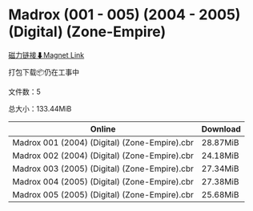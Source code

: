 # Madrox (001 - 005) (2004 - 2005) (Digital) (Zone-Empire)

[磁力链接⬇Magnet Link](magnet:?xt=urn:btih:ccfcca0f6a5196681579c277435d5b1daeab8caa&dn=Madrox%20%28001%20-%20005%29%20%282004%20-%202005%29%20%28Digital%29%20%28Zone-Empire%29)

打包下载📦仍在工事中

文件数：5

总大小：133.44MiB

Online | Download
--- | ---
Madrox 001 (2004) (Digital) (Zone-Empire).cbr | 28.87MiB
Madrox 002 (2004) (Digital) (Zone-Empire).cbr | 24.18MiB
Madrox 003 (2005) (Digital) (Zone-Empire).cbr | 27.34MiB
Madrox 004 (2005) (Digital) (Zone-Empire).cbr | 27.38MiB
Madrox 005 (2005) (Digital) (Zone-Empire).cbr | 25.68MiB